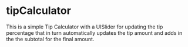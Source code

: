 # tipCalculator
This is a simple Tip Calculator with a UISlider for updating the tip percentage that in turn automatically updates the tip amount and adds in the the subtotal for the final amount.
